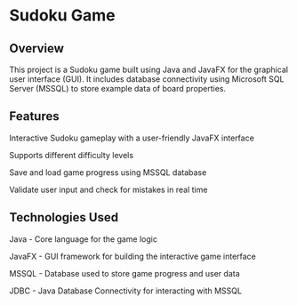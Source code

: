 # Sudoku Game

## Overview

This project is a Sudoku game built using Java and JavaFX for the graphical user interface (GUI). It includes database connectivity using Microsoft SQL Server (MSSQL) to store example data of board properties.

## Features

Interactive Sudoku gameplay with a user-friendly JavaFX interface

Supports different difficulty levels

Save and load game progress using MSSQL database

Validate user input and check for mistakes in real time

## Technologies Used

Java - Core language for the game logic

JavaFX - GUI framework for building the interactive game interface

MSSQL - Database used to store game progress and user data

JDBC - Java Database Connectivity for interacting with MSSQL
